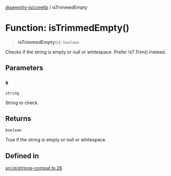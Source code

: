 [@serenity-is/corelib](../README.md) / isTrimmedEmpty

# Function: isTrimmedEmpty()

> **isTrimmedEmpty**(`s`): `boolean`

Checks if the string is empty or null or whitespace. Prefer !s?.Trim() instead.

## Parameters

### s

`string`

String to check.

## Returns

`boolean`

True if the string is empty or null or whitespace.

## Defined in

[src/q/strings-compat.ts:26](https://github.com/serenity-is/serenity/blob/master/packages/corelib/src/q/strings-compat.ts#L26)

